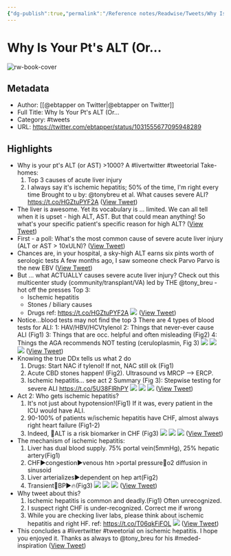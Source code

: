 ```yaml
---
{"dg-publish":true,"permalink":"/Reference notes/Readwise/Tweets/Why Is Your Pt's ALT (Or.../"}
---
```


# Why Is Your Pt's ALT (Or...

![rw-book-cover](https://pbs.twimg.com/profile_images/1655915292311314439/jIu6rMPH.jpg)

## Metadata
- Author: [[@ebtapper on Twitter\|@ebtapper on Twitter]]
- Full Title: Why Is Your Pt's ALT (Or...
- Category: #tweets
- URL: https://twitter.com/ebtapper/status/1031555677095948289

## Highlights
- Why is your pt's ALT (or AST) >1000? 
  A #livertwitter #tweetorial
  Take-homes:
  1. Top 3 causes of acute liver injury
  2. I always say it's ischemic hepatitis; 50% of the time, I'm right every time
  Brought to u by:
  @tonybreu et al. What causes severe ALI? 
  https://t.co/HGZtuPYF2A ([View Tweet](https://twitter.com/ebtapper/status/1031555677095948289))
- The liver is awesome. 
  Yet its vocabulary is ... limited.
  We can all tell when it is upset - high ALT, AST. 
  But that could mean anything! 
  So what's your specific patient's specific reason for high ALT? ([View Tweet](https://twitter.com/ebtapper/status/1031555678865973250))
- First - a poll:
  What's the most common cause of severe acute liver injury 
  (ALT or AST > 10xULN)? ([View Tweet](https://twitter.com/ebtapper/status/1031555679977463809))
- Chances are, in your hospital, a sky-high ALT earns six pints worth of serologic tests
  A few months ago, I saw someone check Parvo
  Parvo is the new EBV ([View Tweet](https://twitter.com/ebtapper/status/1031555681055330304))
- But ... what ACTUALLY causes severe acute liver injury?
  Check out this multicenter study (community/transplant/VA) led by THE @tony_breu - hot off the presses
  Top 3:
  - Ischemic hepatitis
  - Stones / biliary causes
  - Drugs
  ref: https://t.co/HGZtuPYF2A 
  ![](https://pbs.twimg.com/media/Dk-QiMqXcAAO-30.jpg) ([View Tweet](https://twitter.com/ebtapper/status/1031555683496411136))
- Notice...blood tests may not find the top 3
  There are 4 types of blood tests for ALI:
  1: HAV/HBV/HCVtylenol
  2: Things that never-ever cause ALI (Fig1)
  3: Things that are occ. helpful and often misleading (Fig2)
  4: Things the AGA recommends NOT testing (ceruloplasmin, Fig 3) 
  ![](https://pbs.twimg.com/media/Dk-qCgvW4AEHTRn.jpg) 
  ![](https://pbs.twimg.com/media/Dk-qF9LXoAsGWv2.jpg) 
  ![](https://pbs.twimg.com/media/Dk-qH8HX4AAmwKk.jpg) ([View Tweet](https://twitter.com/ebtapper/status/1031555685522264065))
- Knowing the true DDx tells us what 2 do
  1. Drugs: Start NAC if tylenol! If not, NAC still ok (Fig1)
  2. Acute CBD stones happen! (Fig2). Ultrasound vs MRCP --> ERCP.
  3. Ischemic hepatitis... see act 2
  Summary (Fig 3): Stepwise testing for severe ALI 
  https://t.co/5U38FlRhPY 
  ![](https://pbs.twimg.com/media/Dk-i947W4AEYM38.jpg) 
  ![](https://pbs.twimg.com/media/Dk-kMZaX0AAlWRf.jpg) 
  ![](https://pbs.twimg.com/media/Dk-tUigXoAggzKV.jpg) ([View Tweet](https://twitter.com/ebtapper/status/1031555687762063360))
- Act 2:
  Who gets ischemic hepatitis?
  1. It's not just about hypotension!(Fig1) If it was, every patient in the ICU would have ALI.
  2. 90-100% of patients w/ischemic hepatitis have CHF, almost always right heart failure (Fig1-2)
  3. Indeed, 🔼ALT is a risk biomarker in CHF (Fig3) 
  ![](https://pbs.twimg.com/media/DlCUlv-WwAAOR7b.jpg) 
  ![](https://pbs.twimg.com/media/DlCVFOcW0AABe00.jpg) 
  ![](https://pbs.twimg.com/media/DlCV91DX0AAjvBF.jpg) ([View Tweet](https://twitter.com/ebtapper/status/1031555690089861120))
- The mechanism of ischemic hepatitis:
  1. Liver has dual blood supply. 75% portal vein(5mmHg), 25% hepatic artery(Fig1)
  2. CHF▶️congestion▶️venous htn >portal pressure🔽o2 diffusion in sinusoid 
  3. Liver arterializes▶️dependent on hep art(Fig2)
  4. Transient🔽BP▶️🔥(Fig3) 
  ![](https://pbs.twimg.com/media/DlCXXtQX0AEjE0R.jpg) 
  ![](https://pbs.twimg.com/media/DlCYFZMW0AAEJ6U.jpg) 
  ![](https://pbs.twimg.com/media/DlDSalRWwAEbLn8.jpg) ([View Tweet](https://twitter.com/ebtapper/status/1031555693088792577))
- Why tweet about this?
  1. Ischemic hepatitis is common and deadly.(Fig1) Often unrecognized.
  2. I suspect right CHF is under-recognized. Correct me if wrong
  3. While you are checking liver labs, please think about ischemic hepatitis and right HF.
  ref: https://t.co/T06qkFiFOL 
  ![](https://pbs.twimg.com/media/DlDPoeUWsAERKnf.jpg) ([View Tweet](https://twitter.com/ebtapper/status/1031555696444301312))
- This concludes a #livertwitter #tweetorial on ischemic hepatitis. I hope you enjoyed it. Thanks as always to @tony_breu for his #meded-inspiration ([View Tweet](https://twitter.com/ebtapper/status/1031555698377809921))
